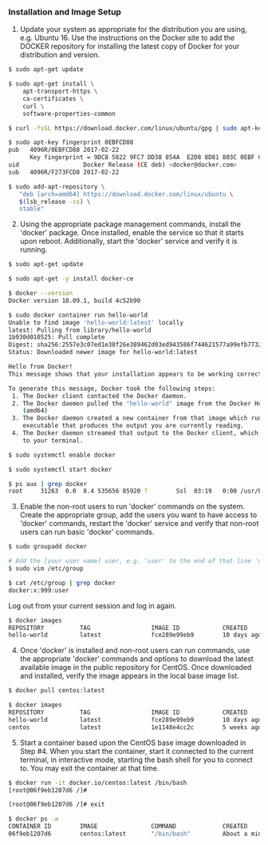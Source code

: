 ### Installation and Image Setup

1. Update your system as appropriate for the distribution you are using, e.g. Ubuntu 16. Use the instructions on the Docker site to add the DOCKER repository for installing the latest copy of Docker for your distribution and version. 

```bash
$ sudo apt-get update
```
```bash
$ sudo apt-get install \
    apt-transport-https \
    ca-certificates \
    curl \
    software-properties-common
```
```bash
$ curl -fsSL https://download.docker.com/linux/ubuntu/gpg | sudo apt-key add -
```
```bash
$ sudo apt-key fingerprint 0EBFCD88
pub   4096R/0EBFCD88 2017-02-22
      Key fingerprint = 9DC8 5822 9FC7 DD38 854A  E2D8 8D81 803C 0EBF CD88
uid                  Docker Release (CE deb) <docker@docker.com>
sub   4096R/F273FCD8 2017-02-22
```
```bash
$ sudo add-apt-repository \
   "deb [arch=amd64] https://download.docker.com/linux/ubuntu \
   $(lsb_release -cs) \
   stable"
```

2. Using the appropriate package management commands, install the 'docker' package. Once installed, enable the service so that it starts upon reboot. Additionally, start the 'docker' service and verify it is running.
```bash
$ sudo apt-get update
```
```bash
$ sudo apt-get -y install docker-ce
```
```bash
$ docker --version
Docker version 18.09.1, build 4c52b90
```
```bash
$ sudo docker container run hello-world
Unable to find image 'hello-world:latest' locally
latest: Pulling from library/hello-world
1b930d010525: Pull complete 
Digest: sha256:2557e3c07ed1e38f26e389462d03ed943586f744621577a99efb77324b0fe535
Status: Downloaded newer image for hello-world:latest

Hello from Docker!
This message shows that your installation appears to be working correctly.

To generate this message, Docker took the following steps:
 1. The Docker client contacted the Docker daemon.
 2. The Docker daemon pulled the "hello-world" image from the Docker Hub.
    (amd64)
 3. The Docker daemon created a new container from that image which runs the
    executable that produces the output you are currently reading.
 4. The Docker daemon streamed that output to the Docker client, which sent it
    to your terminal.
```
```bash
$ sudo systemctl enable docker
```
```bash
$ sudo systemctl start docker
```
```bash
$ ps aux | grep docker
root     31263  0.0  8.4 535656 85920 ?        Ssl  03:19   0:00 /usr/bin/dockerd -H fd://
```

3. Enable the non-root users to run 'docker' commands on the system. Create the appropriate group, add the users you want to have access to 'docker' commands, restart the 'docker' service and verify that non-root users can run basic 'docker' commands.
```bash
$ sudo groupadd docker
```
```bash
# Add the [your user name] user, e.g. 'user' to the end of that line 'docker:x:999:' (after the :)
$ sudo vim /etc/group
```
```bash
$ cat /etc/group | grep docker
docker:x:999:user
```
Log out from your current session and log in again.
```bash
$ docker images
REPOSITORY          TAG                 IMAGE ID            CREATED             SIZE
hello-world         latest              fce289e99eb9        10 days ago         1.84kB
```

4.  Once 'docker' is installed and non-root users can run commands, use the appropriate 'docker' commands and options to download the latest available image in the public repository for CentOS. Once downloaded and installed, verify the image appears in the local base image list.
```bash
$ docker pull centos:latest
```
```bash
$ docker images
REPOSITORY          TAG                 IMAGE ID            CREATED             SIZE
hello-world         latest              fce289e99eb9        10 days ago         1.84kB
centos              latest              1e1148e4cc2c        5 weeks ago         202MB
```

5. Start a container based upon the CentOS base image downloaded in Step #4. When you start the container, start it connected to the current terminal, in interactive mode, starting the bash shell for you to connect to. You may exit the container at that time.

```bash
$ docker run -it docker.io/centos:latest /bin/bash
[root@06f9eb1207d6 /]#
```
```bash
[root@06f9eb1207d6 /]# exit
```
```bash
$ docker ps -a
CONTAINER ID        IMAGE               COMMAND             CREATED              STATUS                      PORTS               NAMES
06f9eb1207d6        centos:latest       "/bin/bash"         About a minute ago   Exited (0) 44 seconds ago                       clever_antonelli
```
